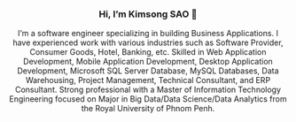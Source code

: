 <p align="center">
  <h3 align="center">Hi, I’m Kimsong SAO 👋</h3>
  <p align="center">I’m a software engineer specializing in building Business Applications. I have experienced work with various industries such as Software Provider, Consumer Goods, Hotel, Banking, etc. Skilled in Web Application Development, Mobile Application Development, Desktop Application Development, Microsoft SQL Server Database, MySQL Databases, Data Warehousing, Project Management, Technical Consultant, and ERP Consultant. Strong professional with a Master of Information Technology Engineering focused on Major in Big Data/Data Science/Data Analytics from the Royal University of Phnom Penh.</p>
</p>

> 
